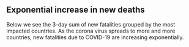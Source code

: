 ## Exponential increase in new deaths
Below we see the 3-day sum of new fatalities grouped by the most impacted countries.
As the corona virus spreads to more and more countries, new fatalities due to COVID-19 are increasing exponentially.